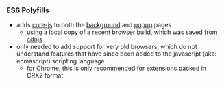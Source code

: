 ### ES6 Polyfills

* adds [core-js](https://github.com/zloirock/core-js) to both the [background](../../../public/manifest.json) and [popup](../../../public/popup.html) pages
  - using a local copy of a recent browser build, which was saved from [cdnjs](https://cdnjs.com/libraries/core-js)
* only needed to add support for very old browsers, which do not understand features that have since been added to the javascript (aka: ecmascript) scripting language
  - for Chrome, this is only recommended for extensions packed in CRX2 format
